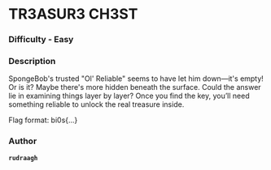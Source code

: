 # TR3ASUR3 CH3ST

### Difficulty - Easy

### Description
SpongeBob's trusted "Ol' Reliable" seems to have let him down—it's empty! Or is it? Maybe there's more hidden beneath the surface. Could the answer lie in examining things layer by layer? Once you find the key, you’ll need something reliable to unlock the real treasure inside.

Flag format: bi0s{...}

### Author
**```rudraagh```**